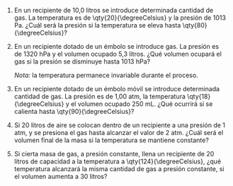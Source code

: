 

1.  En un recipiente de 10,0 litros se introduce determinada cantidad de
    gas. La temperatura es de \qty{20}{\degreeCelsius} y la presión de 1013 Pa. ¿Cuál
    será la presión si la temperatura se eleva hasta \qty{80}{\degreeCelsius}?

2.  En un recipiente dotado de un émbolo se introduce gas. La presión es
    de 1320 hPa y el volumen ocupado 5,3 litros. ¿Qué volumen ocupará el
    gas si la presión se disminuye hasta 1013 hPa?

    *Nota:* la temperatura permanece invariable durante el proceso.

3.  En un recipiente dotado de un émbolo móvil se introduce determinada
    cantidad de gas. La presión es de 1,00 atm, la temperatura \qty{18}{\degreeCelsius} y
    el volumen ocupado 250 mL. ¿Qué ocurrirá si se calienta hasta \qty{90}{\degreeCelsius}?

4.  Si 20 litros de aire se colocan dentro de un recipiente a una
    presión de 1 atm, y se presiona el gas hasta alcanzar el valor de 2
    atm. ¿Cuál será el volumen final de la masa si la temperatura se
    mantiene constante?

5.  Si cierta masa de gas, a presión constante, llena un recipiente de
    20 litros de capacidad a la temperatura a \qty{124}{\degreeCelsius}, ¿qué temperatura
    alcanzará la misma cantidad de gas a presión constante, si el
    volumen aumenta a 30 litros?